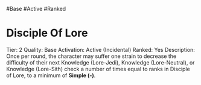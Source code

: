 #Base 
#Active 
#Ranked 

# Disciple Of Lore
Tier: 2
Quality: Base
Activation: Active (Incidental)
Ranked: Yes
Description: Once per round, the character may suffer one strain to decrease the difficulty of their next Knowledge (Lore-Jedi), Knowledge (Lore-Neutral), or Knowledge (Lore-Sith) check a number of times equal to ranks in Disciple of Lore, to a minimum of **Simple (-)**.
